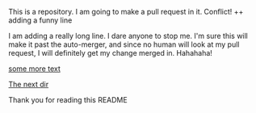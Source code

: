 This is a repository.  I am going to make a pull request in it.
Conflict!
++ adding a funny line

I am adding a really long line.  I dare anyone to stop me.  I'm sure this will make it
past the auto-merger, and since no human will look at my pull request, I will definitely
get my change merged in.  Hahahaha!

[some more text](README.md)

[The next dir](dir/file.md)

Thank you for reading this README
